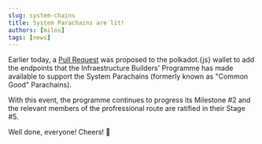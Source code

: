 ```yaml
---
slug: system-chains
title: System Parachains are lit! 
authors: [milos]
tags: [news]
---
```


Earlier today, a [Pull Request](https://github.com/polkadot-js/apps/pull/9176) was proposed to the polkadot.{js} wallet to add the endpoints that the Infraestructure Builders' Programme has made available to support the System Parachains (formerly known as "Common Good" Parachains).

With this event, the programme continues to progress its Milestone #2 and the relevant members of the profressional route are ratified in their Stage #5.

Well done, everyone! Cheers! :beers: